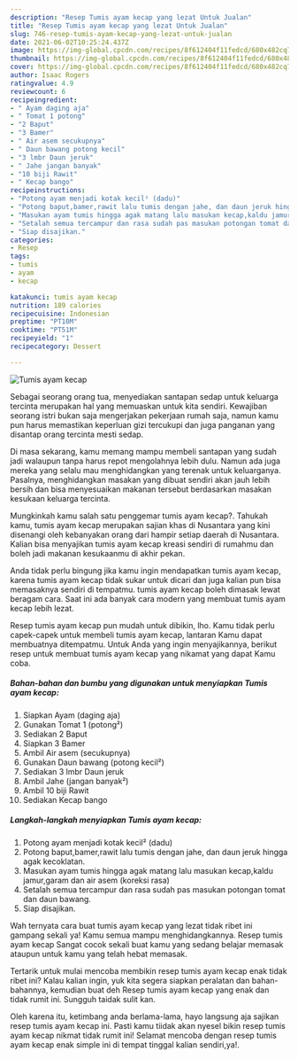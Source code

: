 ```yaml
---
description: "Resep Tumis ayam kecap yang lezat Untuk Jualan"
title: "Resep Tumis ayam kecap yang lezat Untuk Jualan"
slug: 746-resep-tumis-ayam-kecap-yang-lezat-untuk-jualan
date: 2021-06-02T10:25:24.437Z
image: https://img-global.cpcdn.com/recipes/8f612404f11fedcd/680x482cq70/tumis-ayam-kecap-foto-resep-utama.jpg
thumbnail: https://img-global.cpcdn.com/recipes/8f612404f11fedcd/680x482cq70/tumis-ayam-kecap-foto-resep-utama.jpg
cover: https://img-global.cpcdn.com/recipes/8f612404f11fedcd/680x482cq70/tumis-ayam-kecap-foto-resep-utama.jpg
author: Isaac Rogers
ratingvalue: 4.9
reviewcount: 6
recipeingredient:
- " Ayam daging aja"
- " Tomat 1 potong"
- "2 Baput"
- "3 Bamer"
- " Air asem secukupnya"
- " Daun bawang potong kecil"
- "3 lmbr Daun jeruk"
- " Jahe jangan banyak"
- "10 biji Rawit"
- " Kecap bango"
recipeinstructions:
- "Potong ayam menjadi kotak kecil² (dadu)"
- "Potong baput,bamer,rawit lalu tumis dengan jahe, dan daun jeruk hingga agak kecoklatan."
- "Masukan ayam tumis hingga agak matang lalu masukan kecap,kaldu jamur,garam dan air asem (koreksi rasa)"
- "Setalah semua tercampur dan rasa sudah pas masukan potongan tomat dan daun bawang."
- "Siap disajikan."
categories:
- Resep
tags:
- tumis
- ayam
- kecap

katakunci: tumis ayam kecap 
nutrition: 189 calories
recipecuisine: Indonesian
preptime: "PT10M"
cooktime: "PT51M"
recipeyield: "1"
recipecategory: Dessert

---
```



![Tumis ayam kecap](https://img-global.cpcdn.com/recipes/8f612404f11fedcd/680x482cq70/tumis-ayam-kecap-foto-resep-utama.jpg)

Sebagai seorang orang tua, menyediakan santapan sedap untuk keluarga tercinta merupakan hal yang memuaskan untuk kita sendiri. Kewajiban seorang istri bukan saja mengerjakan pekerjaan rumah saja, namun kamu pun harus memastikan keperluan gizi tercukupi dan juga panganan yang disantap orang tercinta mesti sedap.

Di masa  sekarang, kamu memang mampu membeli santapan yang sudah jadi walaupun tanpa harus repot mengolahnya lebih dulu. Namun ada juga mereka yang selalu mau menghidangkan yang terenak untuk keluarganya. Pasalnya, menghidangkan masakan yang dibuat sendiri akan jauh lebih bersih dan bisa menyesuaikan makanan tersebut berdasarkan masakan kesukaan keluarga tercinta. 



Mungkinkah kamu salah satu penggemar tumis ayam kecap?. Tahukah kamu, tumis ayam kecap merupakan sajian khas di Nusantara yang kini disenangi oleh kebanyakan orang dari hampir setiap daerah di Nusantara. Kalian bisa menyajikan tumis ayam kecap kreasi sendiri di rumahmu dan boleh jadi makanan kesukaanmu di akhir pekan.

Anda tidak perlu bingung jika kamu ingin mendapatkan tumis ayam kecap, karena tumis ayam kecap tidak sukar untuk dicari dan juga kalian pun bisa memasaknya sendiri di tempatmu. tumis ayam kecap boleh dimasak lewat beragam cara. Saat ini ada banyak cara modern yang membuat tumis ayam kecap lebih lezat.

Resep tumis ayam kecap pun mudah untuk dibikin, lho. Kamu tidak perlu capek-capek untuk membeli tumis ayam kecap, lantaran Kamu dapat membuatnya ditempatmu. Untuk Anda yang ingin menyajikannya, berikut resep untuk membuat tumis ayam kecap yang nikamat yang dapat Kamu coba.

<!--inarticleads1-->

##### Bahan-bahan dan bumbu yang digunakan untuk menyiapkan Tumis ayam kecap:

1. Siapkan  Ayam (daging aja)
1. Gunakan  Tomat 1 (potong²)
1. Sediakan 2 Baput
1. Siapkan 3 Bamer
1. Ambil  Air asem (secukupnya)
1. Gunakan  Daun bawang (potong kecil²)
1. Sediakan 3 lmbr Daun jeruk
1. Ambil  Jahe (jangan banyak²)
1. Ambil 10 biji Rawit
1. Sediakan  Kecap bango




<!--inarticleads2-->

##### Langkah-langkah menyiapkan Tumis ayam kecap:

1. Potong ayam menjadi kotak kecil² (dadu)
1. Potong baput,bamer,rawit lalu tumis dengan jahe, dan daun jeruk hingga agak kecoklatan.
1. Masukan ayam tumis hingga agak matang lalu masukan kecap,kaldu jamur,garam dan air asem (koreksi rasa)
1. Setalah semua tercampur dan rasa sudah pas masukan potongan tomat dan daun bawang.
1. Siap disajikan.




Wah ternyata cara buat tumis ayam kecap yang lezat tidak ribet ini gampang sekali ya! Kamu semua mampu menghidangkannya. Resep tumis ayam kecap Sangat cocok sekali buat kamu yang sedang belajar memasak ataupun untuk kamu yang telah hebat memasak.

Tertarik untuk mulai mencoba membikin resep tumis ayam kecap enak tidak ribet ini? Kalau kalian ingin, yuk kita segera siapkan peralatan dan bahan-bahannya, kemudian buat deh Resep tumis ayam kecap yang enak dan tidak rumit ini. Sungguh taidak sulit kan. 

Oleh karena itu, ketimbang anda berlama-lama, hayo langsung aja sajikan resep tumis ayam kecap ini. Pasti kamu tiidak akan nyesel bikin resep tumis ayam kecap nikmat tidak rumit ini! Selamat mencoba dengan resep tumis ayam kecap enak simple ini di tempat tinggal kalian sendiri,ya!.

